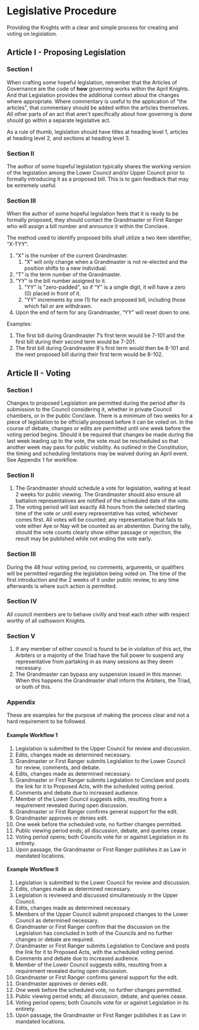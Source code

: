 # Legislative Procedure
Providing the Knights with a clear and simple process for creating and voting on legislation.

## Article I - Proposing Legislation
### Section I
When crafting some hopeful legislation, remember that the Articles of Governance are the code of **how** governing works within the April Knights. And that Legislation provides the additional context about the changes where appropriate. Where commentary is useful to the application of "the articles", that commentary should be added within the articles themselves. All other parts of an act that aren't specifically about how governing is done should go within a separate legislative act.

As a rule of thumb, legislation should have titles at heading level 1, articles at heading level 2, and sections at heading level 3.

### Section II
The author of some hopeful legislation typically shares the working version of the legislation among the Lower Council and/or Upper Council prior to formally introducing it as a proposed bill. This is to gain feedback that may be extremely useful.

### Section III
When the author of some hopeful legislation feels that it is ready to be formally proposed, they should contact the Grandmaster or First Ranger who will assign a bill number and announce it within the Conclave.

The method used to identify proposed bills shall utilize a two item identifier, “X-TYY”.

1. “X” is the number of the current Grandmaster.
    1. “X” will only change when a Grandmaster is not re-elected and the position shifts to a new individual.
1. “T” is the term number of the Grandmaster.
1. “YY” is the bill number assigned to it.
    1. "YY" is "zero-padded", so if “Y” is a single digit, it will have a zero (0) placed in front of it.
    1. "YY" increments by one (1) for each proposed bill, including those which fail or are withdrawn.
1. Upon the end of term for any Grandmaster, “YY” will reset down to one.

Examples:

1. The first bill during Grandmaster 7’s first term would be 7-101 and the first bill during their second term would be 7-201.
1. The first bill during Grandmaster 8's first term would then be 8-101 and the next proposed bill during their first term would be 8-102.

## Article II - Voting
### Section I
Changes to proposed Legislation are permitted during the period after its submission to the Council considering it, whether in private Council chambers, or in the public Conclave. There is a minimum of two weeks for a piece of legislation to be officially proposed before it can be voted on. In the course of debate, changes or edits are permitted until one week before the voting period begins. Should it be required that changes be made during the last week leading up to the vote, the vote must be rescheduled so that another week may pass for public visibility. As outlined in the Constitution, the timing and scheduling limitations may be waived during an April event.   See Appendix 1 for workflow.

### Section II
1. The Grandmaster should schedule a vote for legislation, waiting at least 2 weeks for public viewing. The Grandmaster should also ensure all battalion representatives are notified of the scheduled date of the vote.
1. The voting period will last exactly 48 hours from the selected starting time of the vote or until every representative has voted, whichever comes first. All votes will be counted; any representative that fails to vote either Aye or Nay will be counted as an abstention. During the tally, should the vote counts clearly show either passage or rejection, the result may be published while not ending the vote early.

### Section III
During the 48 hour voting period, no comments, arguments, or qualifiers will be permitted regarding the legislation being voted on. The time of the first introduction and the 2 weeks of it under public review, to any time afterwards is where such action is permitted.

### Section IV
All council members are to behave civilly and treat each other with respect worthy of all oathsworn Knights.

### Section V
1. If any member of either council is found to be in violation of this act, the Arbiters or a majority of the Triad have the full power to suspend any representative from partaking in as many sessions as they deem necessary.
1. The Grandmaster can bypass any suspension issued in this manner. When this happens the Grandmaster shall inform the Arbiters, the Triad, or both of this.

### Appendix
These are examples for the purpose of making the process clear and not a hard requirement to be followed.

#### Example Workflow 1
1. Legislation is submitted to the Upper Council for review and discussion.
1. Edits, changes made as determined necessary.
1. Grandmaster or First Ranger submits Legislation to the Lower Council for review, comments, and debate.
1. Edits, changes made as determined necessary.
1. Grandmaster or First Ranger submits Legislation to Conclave and posts the link for it to Proposed Acts, with the scheduled voting period.
1. Comments and debate due to increased audience.
1. Member of the Lower Council suggests edits, resulting from a requirement revealed during open discussion.
1. Grandmaster or First Ranger confirms general support for the edit.
1. Grandmaster approves or denies edit.
1. One week before the scheduled vote, no further changes permitted.
1. Public viewing period ends; all discussion, debate, and queries cease.
1. Voting period opens; both Councils vote for or against Legislation in its entirety.
1. Upon passage, the Grandmaster or First Ranger publishes it as Law in mandated locations.

#### Example Workflow II
1. Legislation is submitted to the Lower Council for review and discussion.
1. Edits, changes made as determined necessary.
1. Legislation is reviewed and discussed simultaneously in the Upper Council.
1. Edits, changes made as determined necessary.
1. Members of the Upper Council submit proposed changes to the Lower Council as determined necessary.
1. Grandmaster or First Ranger confirm that the discussion on the Legislation has concluded in both of the Councils and no further changes or debate are required.
1. Grandmaster or First Ranger submits Legislation to Conclave and posts the link for it to Proposed Acts, with the scheduled voting period.
1. Comments and debate due to increased audience.
1. Member of the Lower Council suggests edits, resulting from a requirement revealed during open discussion.
1. Grandmaster or First Ranger confirms general support for the edit.
1. Grandmaster approves or denies edit.
1. One week before the scheduled vote, no further changes permitted.
1. Public viewing period ends; all discussion, debate, and queries cease.
1. Voting period opens; both Councils vote for or against Legislation in its entirety.
1. Upon passage, the Grandmaster or First Ranger publishes it as Law in mandated locations.

